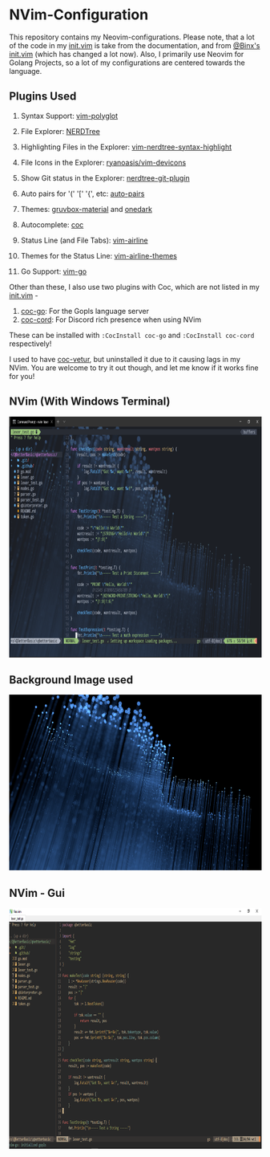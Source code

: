 # NVim-Configuration
This repository contains my Neovim-configurations. Please note, that a lot of the code in my [init.vim](/init.vim) is take from the documentation, and from [@Binx's init.vim](https://github.com/Binx-Codes/NeoVim-config) (which has changed a lot now). Also, I primarily use Neovim for Golang Projects, so a lot of my configurations are centered towards the language.

## Plugins Used

1. Syntax Support: [vim-polyglot](https://github.com/sheerun/vim-polyglot)
 
2. File Explorer: [NERDTree](https://github.com/scrooloose/NERDTree)

3. Highlighting Files in the Explorer: [vim-nerdtree-syntax-highlight](https://github.com/tiagofumo/vim-nerdtree-syntax-highlight)

4. File Icons in the Explorer: [ryanoasis/vim-devicons](https://github.com/ryanoasis/vim-devicons)

5. Show Git status in the Explorer: [nerdtree-git-plugin](https://github.com/Xuyuanp/nerdtree-git-plugin)

6. Auto pairs for '(' '\[' '{', etc: [auto-pairs](https://github.com/)

7. Themes: [gruvbox-material](https://github.com/sainnhe/gruvbox-material) and [onedark](https://github.com/joshdick/onedark.vim)

8. Autocomplete: [coc](https://github.com/neoclide/coc.nvim)

9. Status Line (and File Tabs): [vim-airline](https://github.com/vim-airline/vim-airline)

10. Themes for the Status Line: [vim-airline-themes](https://github.com/vim-airline/vim-airline-themes)

11. Go Support: [vim-go](https://github.com/fatih/vim-go)

Other than these, I also use two plugins with Coc, which are not listed in my [init.vim](/init.vim) -
1. [coc-go](https://github.com/josa42/coc-go): For the Gopls language server
2. [coc-cord](https://github.com/dakyskye/coc-cord): For Discord rich presence when using NVim

These can be installed with `:CocInstall coc-go` and `:CocInstall coc-cord` respectively!

I used to have [coc-vetur](https://github.com/neoclide/coc-vetur), but uninstalled it due to it causing lags in my NVim. You are welcome to try it out though, and let me know if it works fine for you!

## NVim (With Windows Terminal)

<p align="center">
  <img src="/nvim_image.png" height="480" />
</p>

## Background Image used

<p align="center">
  <img src="/BgImage.png" height="350" />
</p>

## NVim - Gui

<p align="center">
  <img src="/nvim_qt_image.png" height="480" />
</p>
